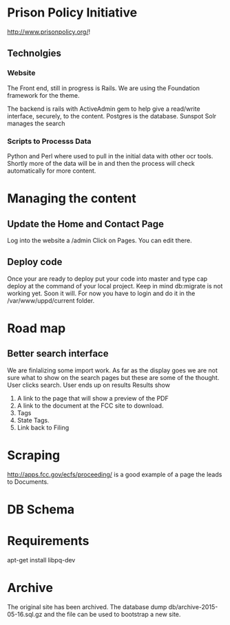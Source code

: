# Prison Policy Initiative 
http://www.prisonpolicy.org/!

## Technolgies

### Website
The Front end, still in progress is Rails.
We are using the Foundation framework for the theme.

The backend is rails with ActiveAdmin gem to help give a read/write interface, securely, to the content.
Postgres is the database.
Sunspot Solr manages the search

### Scripts to Processs Data
Python and Perl where used to pull in the initial data with other ocr tools.
Shortly more of the data will be in and then the process will check automatically for more content.

# Managing the content

## Update the Home and Contact Page

Log into the website a /admin
Click on Pages.
You can edit there.

## Deploy code

Once your are ready to deploy put your code into master and type cap deploy at the command of your local project.
Keep in mind db:migrate is not working yet. Soon it will. For now you have to login and do it in the /var/www/uppd/current folder.

# Road map

## Better search interface
We are finlalizing some import work. As far as the display goes we are not sure what to show on the search pages but these are some of the thought.
User clicks search.
User ends up on results
Results show 
 1. A link to the page that will show a preview of the PDF
 2. A link to the document at the FCC site to download.
 3. Tags
 4. State Tags.
 5. Link back to Filing

 
 # Scraping

http://apps.fcc.gov/ecfs/proceeding/ is a good example of a page the leads to Documents.

 # DB Schema


# Requirements

apt-get install libpq-dev

# Archive
The original site has been archived.
The database dump db/archive-2015-05-16.sql.gz and the file
can be used to bootstrap a new site.
